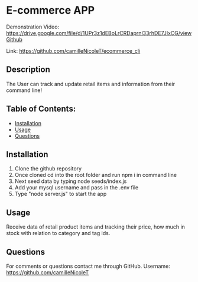 # E-commerce APP
Demonstration Video: https://drive.google.com/file/d/1UPr3z1dEBoLrCRDaprnl33rhDE7JIxCG/viewGithub 

Link: https://github.com/camilleNicoleT/ecommerce_cli

## Description
The User can track and update retail items and information from their command line!

## Table of Contents:
   - [Installation](#installation) 
   - [Usage](#usage) 
   - [Questions](#Questions) 

## Installation 
  1) Clone the github repository
  2) Once cloned cd into the root folder and run npm i in command line
  3) Next seed data by typing node seeds/index.js
  4) Add your mysql username and pass in the .env file
  5) Type "node server.js" to start the app

## Usage
  Receive data of retail product items and tracking their price, how much in stock with relation to category and tag ids.


## Questions
For comments or questions contact me through GitHub. Username: https://github.com/camilleNicoleT
